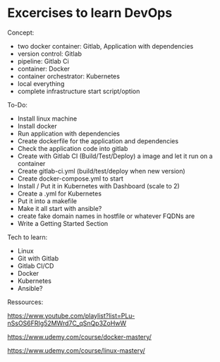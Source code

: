 # Excercises to learn DevOps

Concept:
- two docker container: Gitlab, Application with dependencies
- version control: Gitlab
- pipeline: Gitlab Ci
- container: Docker
- container orchestrator: Kubernetes
- local everything
- complete infrastructure start script/option

To-Do:
- Install linux machine
- Install docker 
- Run application with dependencies
- Create dockerfile for the application and dependencies
- Check the application code into gitlab
- Create with Gitlab CI (Build/Test/Deploy) a image and let it run on a container
- Create gitlab-ci.yml (build/test/deploy when new version) 
- Create docker-compose.yml to start 
- Install / Put it in Kubernetes with Dashboard (scale to 2) 
- Create a .yml for Kubernetes
- Put it into a makefile 
- Make it all start with ansible?
- create fake domain names in hostfile or whatever FQDNs are
- Write a Getting Started Section

Tech to learn:
- Linux
- Git with Gitlab 
- Gitlab CI/CD
- Docker
- Kubernetes
- Ansible?

Ressources:

https://www.youtube.com/playlist?list=PLu-nSsOS6FRIg52MWrd7C_qSnQp3ZoHwW

https://www.udemy.com/course/docker-mastery/

https://www.udemy.com/course/linux-mastery/

